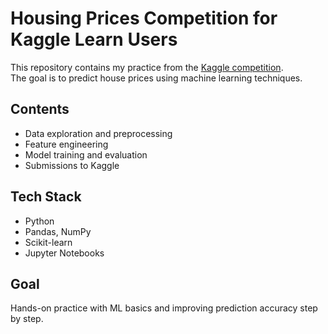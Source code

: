 # Housing Prices Competition for Kaggle Learn Users

This repository contains my practice from the [Kaggle competition](https://www.kaggle.com/competitions/home-data-for-ml-course/overview).  
The goal is to predict house prices using machine learning techniques.

## Contents
- Data exploration and preprocessing  
- Feature engineering  
- Model training and evaluation  
- Submissions to Kaggle  

## Tech Stack
- Python  
- Pandas, NumPy  
- Scikit-learn  
- Jupyter Notebooks  

## Goal
Hands-on practice with ML basics and improving prediction accuracy step by step.
